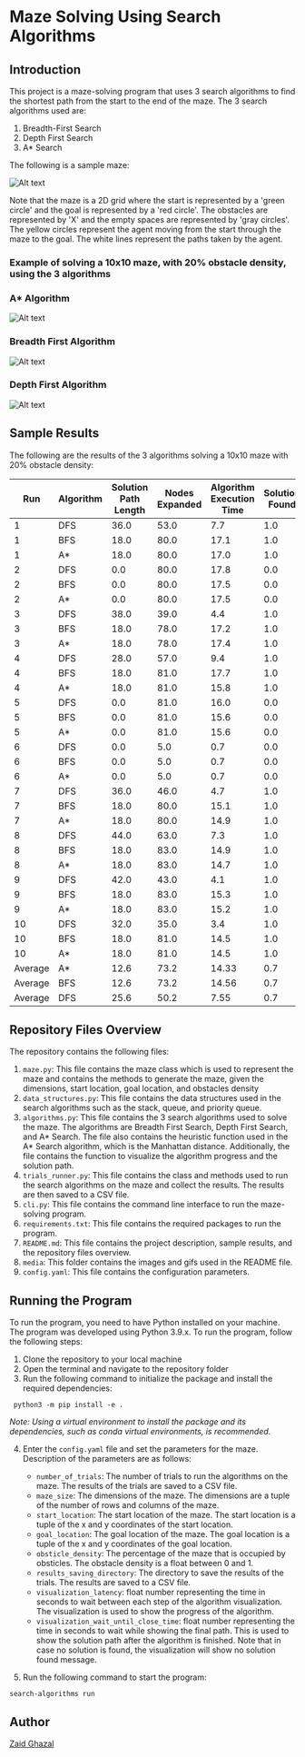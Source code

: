 # Maze Solving Using Search Algorithms

## Introduction

This project is a maze-solving program that uses 3 search algorithms to find the shortest path from the start to the end of the maze. The 3 search algorithms used are:

1. Breadth-First Search
2. Depth First Search
3. A\* Search

The following is a sample maze:

![Alt text](media/sample_maze.png)

Note that the maze is a 2D grid where the start is represented by a 'green circle' and the goal is represented by a 'red circle'. The obstacles are represented by 'X' and the empty spaces are represented by 'gray circles'. The yellow circles represent the agent moving from the start through the maze to the goal. The white lines represent the paths taken by the agent.

### Example of solving a 10x10 maze, with 20% obstacle density, using the 3 algorithms

### A\* Algorithm

![Alt text](media/A-star-example.gif)

### Breadth First Algorithm

![Alt text](media/BFS-example.gif)

### Depth First Algorithm

![Alt text](media/DFS-example.gif)

## Sample Results

The following are the results of the 3 algorithms solving a 10x10 maze with 20% obstacle density:

| Run     | Algorithm | Solution Path Length | Nodes Expanded | Algorithm Execution Time | Solution Found |
| ------- | --------- | -------------------- | -------------- | ------------------------ | -------------- |
| 1       | DFS       | 36.0                 | 53.0           | 7.7                      | 1.0            |
| 1       | BFS       | 18.0                 | 80.0           | 17.1                     | 1.0            |
| 1       | A\*       | 18.0                 | 80.0           | 17.0                     | 1.0            |
| 2       | DFS       | 0.0                  | 80.0           | 17.8                     | 0.0            |
| 2       | BFS       | 0.0                  | 80.0           | 17.5                     | 0.0            |
| 2       | A\*       | 0.0                  | 80.0           | 17.5                     | 0.0            |
| 3       | DFS       | 38.0                 | 39.0           | 4.4                      | 1.0            |
| 3       | BFS       | 18.0                 | 78.0           | 17.2                     | 1.0            |
| 3       | A\*       | 18.0                 | 78.0           | 17.4                     | 1.0            |
| 4       | DFS       | 28.0                 | 57.0           | 9.4                      | 1.0            |
| 4       | BFS       | 18.0                 | 81.0           | 17.7                     | 1.0            |
| 4       | A\*       | 18.0                 | 81.0           | 15.8                     | 1.0            |
| 5       | DFS       | 0.0                  | 81.0           | 16.0                     | 0.0            |
| 5       | BFS       | 0.0                  | 81.0           | 15.6                     | 0.0            |
| 5       | A\*       | 0.0                  | 81.0           | 15.6                     | 0.0            |
| 6       | DFS       | 0.0                  | 5.0            | 0.7                      | 0.0            |
| 6       | BFS       | 0.0                  | 5.0            | 0.7                      | 0.0            |
| 6       | A\*       | 0.0                  | 5.0            | 0.7                      | 0.0            |
| 7       | DFS       | 36.0                 | 46.0           | 4.7                      | 1.0            |
| 7       | BFS       | 18.0                 | 80.0           | 15.1                     | 1.0            |
| 7       | A\*       | 18.0                 | 80.0           | 14.9                     | 1.0            |
| 8       | DFS       | 44.0                 | 63.0           | 7.3                      | 1.0            |
| 8       | BFS       | 18.0                 | 83.0           | 14.9                     | 1.0            |
| 8       | A\*       | 18.0                 | 83.0           | 14.7                     | 1.0            |
| 9       | DFS       | 42.0                 | 43.0           | 4.1                      | 1.0            |
| 9       | BFS       | 18.0                 | 83.0           | 15.3                     | 1.0            |
| 9       | A\*       | 18.0                 | 83.0           | 15.2                     | 1.0            |
| 10      | DFS       | 32.0                 | 35.0           | 3.4                      | 1.0            |
| 10      | BFS       | 18.0                 | 81.0           | 14.5                     | 1.0            |
| 10      | A\*       | 18.0                 | 81.0           | 14.5                     | 1.0            |
| Average | A\*       | 12.6                 | 73.2           | 14.33                    | 0.7            |
| Average | BFS       | 12.6                 | 73.2           | 14.56                    | 0.7            |
| Average | DFS       | 25.6                 | 50.2           | 7.55                     | 0.7            |

## Repository Files Overview

The repository contains the following files:

1. `maze.py`: This file contains the maze class which is used to represent the maze and contains the methods to generate the maze, given the dimensions, start location, goal location, and obstacles density
2. `data_structures.py`: This file contains the data structures used in the search algorithms such as the stack, queue, and priority queue.
3. `algorithms.py`: This file contains the 3 search algorithms used to solve the maze. The algorithms are Breadth First Search, Depth First Search, and A\* Search. The file also contains the heuristic function used in the A\* Search algorithm, which is the Manhattan distance. Additionally, the file contains the function to visualize the algorithm progress and the solution path.
4. `trials_runner.py`: This file contains the class and methods used to run the search algorithms on the maze and collect the results. The results are then saved to a CSV file.
5. `cli.py`: This file contains the command line interface to run the maze-solving program.
6. `requirements.txt`: This file contains the required packages to run the program.
7. `README.md`: This file contains the project description, sample results, and the repository files overview.
8. `media`: This folder contains the images and gifs used in the README file.
9. `config.yaml`: This file contains the configuration parameters.

## Running the Program

To run the program, you need to have Python installed on your machine. The program was developed using Python 3.9.x. To run the program, follow the following steps:

1. Clone the repository to your local machine
2. Open the terminal and navigate to the repository folder
3. Run the following command to initialize the package and install the required dependencies:

```
 python3 -m pip install -e .
```

_Note: Using a virtual environment to install the package and its dependencies, such as conda virtual environments, is recommended._

4. Enter the `config.yaml` file and set the parameters for the maze. Description of the parameters are as follows:

   - `number_of_trials`: The number of trials to run the algorithms on the maze. The results of the trials are saved to a CSV file.
   - `maze_size`: The dimensions of the maze. The dimensions are a tuple of the number of rows and columns of the maze.
   - `start_location`: The start location of the maze. The start location is a tuple of the x and y coordinates of the start location.
   - `goal_location`: The goal location of the maze. The goal location is a tuple of the x and y coordinates of the goal location.
   - `obsticle_density`: The percentage of the maze that is occupied by obsticles. The obstacle density is a float between 0 and 1.
   - `results_saving_directory`: The directory to save the results of the trials. The results are saved to a CSV file.
   - `visualization_latency`: float number representing the time in seconds to wait between each step of the algorithm visualization. The visualization is used to show the progress of the algorithm.
   - `visualization_wait_until_close_time`: float number representing the time in seconds to wait while showing the final path. This is used to show the solution path after the algorithm is finished. Note that in case no solution is found, the visualization will show no solution found message.

5. Run the following command to start the program:

```
search-algorithms run
```

## Author

[Zaid Ghazal](https://www.linkedin.com/in/zaid-ghazal/)
